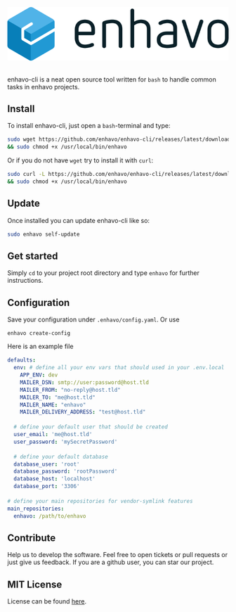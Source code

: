 ![alt text](images/enhavo.svg "enhavo")
<br/>
<br/>

enhavo-cli is a neat open source tool written for `bash` to handle common tasks in enhavo projects.


Install
-------

To install enhavo-cli, just open a `bash`-terminal and type:

```bash
sudo wget https://github.com/enhavo/enhavo-cli/releases/latest/download/enhavo.phar -O /usr/local/bin/enhavo \
&& sudo chmod +x /usr/local/bin/enhavo
```

Or if you do not have `wget` try to install it with `curl`:

```bash
sudo curl -L https://github.com/enhavo/enhavo-cli/releases/latest/download/enhavo.phar --output /usr/local/bin/enhavo \
&& sudo chmod +x /usr/local/bin/enhavo
```

Update
-------
Once installed you can update enhavo-cli like so:

```bash
sudo enhavo self-update
```

Get started
-----------

Simply `cd` to your project root directory and type `enhavo` for further instructions. 

Configuration
-------------

Save your configuration under `.enhavo/config.yaml`. Or use
```
enhavo create-config
```

Here is an example file
```yaml
defaults:
  env: # define all your env vars that should used in your .env.local
    APP_ENV: dev
    MAILER_DSN: smtp://user:password@host.tld
    MAILER_FROM: "no-reply@host.tld"
    MAILER_TO: "me@host.tld"
    MAILER_NAME: "enhavo"
    MAILER_DELIVERY_ADDRESS: "test@host.tld"

  # define your default user that should be created
  user_email: 'me@host.tld' 
  user_password: 'mySecretPassword'

  # define your default database
  database_user: 'root'
  database_password: 'rootPassword'
  database_host: 'localhost'
  database_port: '3306'

# define your main repositories for vendor-symlink features
main_repositories:
  enhavo: /path/to/enhavo
```

Contribute
----------

Help us to develop the software. 
Feel free to open tickets or pull requests or just give us feedback.
If you are a github user, you can star our project.

MIT License
-----------

License can be found [here](https://github.com/enhavo/enhavo/blob/master/LICENSE).
